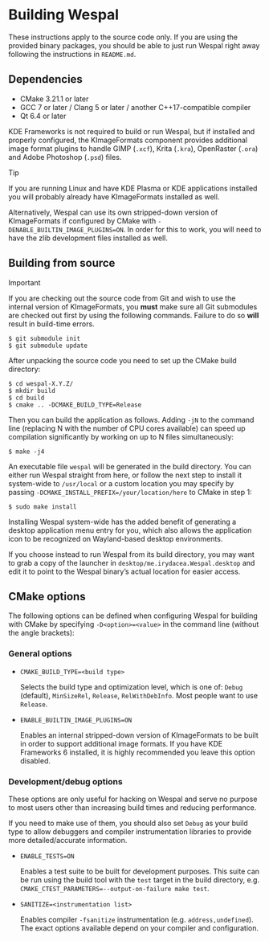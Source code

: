 Building Wespal
===============

These instructions apply to the source code only. If you are using the provided binary packages, you should be able to just run Wespal right away following the instructions in `README.md`.


Dependencies
------------

 * CMake 3.21.1 or later
 * GCC 7 or later / Clang 5 or later / another C++17-compatible compiler
 * Qt 6.4 or later

KDE Frameworks is not required to build or run Wespal, but if installed and properly configured, the KImageFormats component provides additional image format plugins to handle GIMP (`.xcf`), Krita (`.kra`), OpenRaster (`.ora`) and Adobe Photoshop (`.psd`) files.

> [!TIP]
> If you are running Linux and have KDE Plasma or KDE applications installed you will probably already have KImageFormats installed as well.

Alternatively, Wespal can use its own stripped-down version of KImageFormats if configured by CMake with `-DENABLE_BUILTIN_IMAGE_PLUGINS=ON`. In order for this to work, you will need to have the zlib development files installed as well.


Building from source
--------------------

> [!IMPORTANT]
> If you are checking out the source code from Git and wish to use the internal version of KImageFormats, you **must** make sure all Git submodules are checked out first by using the following commands. Failure to do so **will** result in build-time errors.
> ```
> $ git submodule init
> $ git submodule update
> ```

After unpacking the source code you need to set up the CMake build directory:

```
$ cd wespal-X.Y.Z/
$ mkdir build
$ cd build
$ cmake .. -DCMAKE_BUILD_TYPE=Release
```

Then you can build the application as follows. Adding `-jN` to the command line (replacing N with the number of CPU cores available) can speed up compilation significantly by working on up to N files simultaneously:

```
$ make -j4
```

An executable file `wespal` will be generated in the build directory. You can either run Wespal straight from here, or follow the next step to install it system-wide to `/usr/local` or a custom location you may specify by passing `-DCMAKE_INSTALL_PREFIX=/your/location/here` to CMake in step 1:

```
$ sudo make install
```

Installing Wespal system-wide has the added benefit of generating a desktop application menu entry for you, which also allows the application icon to be recognized on Wayland-based desktop environments.

If you choose instead to run Wespal from its build directory, you may want to grab a copy of the launcher in `desktop/me.irydacea.Wespal.desktop` and edit it to point to the Wespal binary’s actual location for easier access.


CMake options
-------------

The following options can be defined when configuring Wespal for building with CMake by specifying `-D<option>=<value>` in the command line (without the angle brackets):

### General options

* `CMAKE_BUILD_TYPE=<build type>`

  Selects the build type and optimization level, which is one of: `Debug` (default), `MinSizeRel`, `Release`, `RelWithDebInfo`. Most people want to use `Release`.

* `ENABLE_BUILTIN_IMAGE_PLUGINS=ON`

  Enables an internal stripped-down version of KImageFormats to be built in order to support additional image formats. If you have KDE Frameworks 6 installed, it is highly recommended you leave this option disabled.

### Development/debug options

These options are only useful for hacking on Wespal and serve no purpose to most users other than increasing build times and reducing performance.

If you need to make use of them, you should also set `Debug` as your build type to allow debuggers and compiler instrumentation libraries to provide more detailed/accurate information.

* `ENABLE_TESTS=ON`

  Enables a test suite to be built for development purposes. This suite can be run using the build tool with the `test` target in the build directory, e.g. `CMAKE_CTEST_PARAMETERS=--output-on-failure make test`.

* `SANITIZE=<instrumentation list>`

  Enables compiler `-fsanitize` instrumentation (e.g. `address,undefined`). The exact options available depend on your compiler and configuration.
